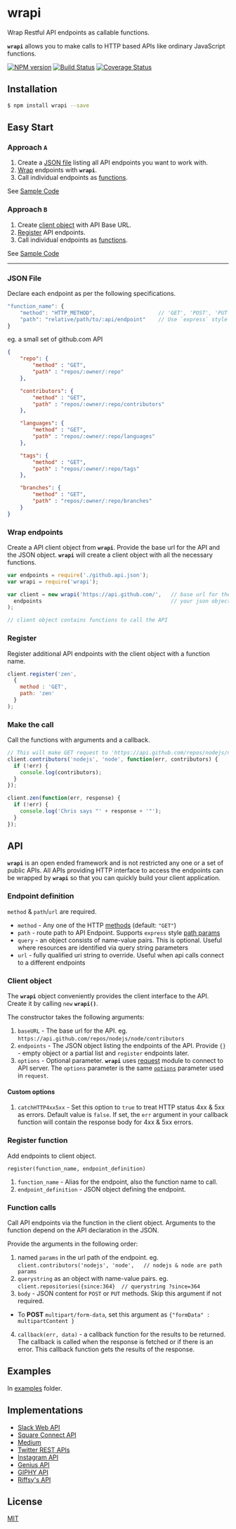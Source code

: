 wrapi
=====
Wrap Restful API endpoints as callable functions.

**`wrapi`** allows you to make calls to HTTP based APIs like ordinary JavaScript functions.

[![NPM version](https://img.shields.io/npm/v/wrapi.svg?style=flat)](https://www.npmjs.org/package/wrapi)
[![Build Status](https://img.shields.io/travis/palanik/wrapi.svg?style=flat)](https://travis-ci.org/palanik/wrapi)
[![Coverage Status](https://coveralls.io/repos/palanik/wrapi/badge.svg?service=github)](https://coveralls.io/github/palanik/wrapi)

## Installation

```sh
$ npm install wrapi --save
```

## Easy Start

### Approach `A`
1. Create a [JSON file](#json-file) listing all API endpoints you want to work with.
2. [Wrap](#wrap-endpoints) endpoints with **`wrapi`**.
3. Call individual endpoints as [functions](#make-the-call).

See [Sample Code](examples/github/sample1.js)

### Approach `B`
1. Create [client object](#client-object) with API Base URL.
2. [Register](#register) API endpoints.
3. Call individual endpoints as [functions](#make-the-call).

See [Sample Code](examples/github/sample2.js)

------

### JSON File
Declare each endpoint as per the following specifications.

```js
"function_name": {
	"method": "HTTP_METHOD",					// 'GET', 'POST', 'PUT', 'PATCH' or 'DELETE'
	"path": "relative/path/to/:api/endpoint"	// Use `express` style path params
}
```

eg. a small set of github.com API
```json
{
	"repo": {
		"method" : "GET",
		"path" : "repos/:owner/:repo"
	},

	"contributors": {
		"method" : "GET",
		"path" : "repos/:owner/:repo/contributors"
	},

	"languages": {
		"method" : "GET",
		"path" : "repos/:owner/:repo/languages"
	},

	"tags": {
		"method" : "GET",
		"path" : "repos/:owner/:repo/tags"
	},

	"branches": {
		"method" : "GET",
		"path" : "repos/:owner/:repo/branches"
	}
}
```

### Wrap endpoints
Create a API client object from **`wrapi`**. Provide the base url for the API and the JSON object.
**`wrapi`** will create a client object with all the necessary functions.

```js
var endpoints = require('./github.api.json');
var wrapi = require('wrapi');

var client = new wrapi('https://api.github.com/',	// base url for the API
  endpoints 										// your json object
);

// client object contains functions to call the API
```

### Register
Register additional API endpoints with the client object with a function name.

```js
client.register('zen', 
  {
    method : 'GET',
    path: 'zen'
  }
);
```

### Make the call
Call the functions with arguments and a callback.

```js
// This will make GET request to 'https://api.github.com/repos/nodejs/node/contributors'
client.contributors('nodejs', 'node', function(err, contributors) {
  if (!err) {
  	console.log(contributors);
  }
});

client.zen(function(err, response) {
  if (!err) {
    console.log('Chris says "' + response + '"');
  }
});

```

## API

**`wrapi`** is an open ended framework and is not restricted any one or a set of public APIs. All APIs providing HTTP interface to access the endpoints can be wrapped by **`wrapi`** so that you can quickly build your client application.

### Endpoint definition

`method` & `path`/`url` are required.

* `method` - Any one of the HTTP [methods](https://www.w3.org/Protocols/rfc2616/rfc2616-sec9.html) (default: `"GET"`)
* `path` - route path to API Endpoint. Supports `express` style [path params](http://expressjs.com/en/4x/api.html#req.params)
* `query` - an object consists of name-value pairs. This is optional. Useful where resources are identified via query string parameters
* `url` - fully qualified uri string to override. Useful when api calls connect to a different endpoints


### Client object

The **`wrapi`** object conveniently provides the client interface to the API. Create it by calling `new` **`wrapi()`**.

The constructor takes the following arguments:

1. `baseURL` - The base url for the API. eg. `https://api.github.com/repos/nodejs/node/contributors`
2. `endpoints` - The JSON object listing the endpoints of the API. Provide `{}` - empty object or a partial list and `register` endpoints later.
3. `options` - Optional parameter. **`wrapi`** uses [request](https://www.npmjs.com/package/request) module to connect to API server. The `options` parameter is the same [`options`](https://www.npmjs.com/package/request#requestoptions-callback) parameter used in `request`.

#### Custom options
1. `catchHTTP4xx5xx` - Set this option to `true` to treat HTTP status 4xx & 5xx as errors. Default value is `false`. If set, the `err` argument in your callback function will contain the response body for 4xx & 5xx errors.

### Register function

Add endpoints to client object.
```
register(function_name, endpoint_definition)
```

1. `function_name` - Alias for the endpoint, also the function name to call.
2. `endpoint_definition` - JSON object defining the endpoint.


### Function calls

Call API endpoints via the function in the client object.  Arguments to the function depend on the API declaration in the JSON. 

Provide the arguments in the following order:

1. named `params` in the url path of the endpoint. eg. `client.contributors('nodejs', 'node',   // nodejs & node are path params`
2. `querystring` as an object with name-value pairs. eg. `client.repositories({since:364}  // querystring ?since=364`
3. `body` - JSON content for  `POST` or `PUT` methods. Skip this argument if not required.
  * To **POST** `multipart/form-data`, set this argument as `{"formData" : multipartContent }`
4. `callback(err, data)` - a callback function for the results to be returned. The callback is called when the response is fetched or if there is an error. This callback function gets the results of the response.

## Examples

  In [examples](examples) folder.

## Implementations

* [Slack Web API](https://www.npmjs.com/package/slack-wrapi)
* [Square Connect API](https://www.npmjs.com/package/square-wrapi)
* [Medium](https://www.npmjs.com/package/medium-wrapi)
* [Twitter REST APIs](https://www.npmjs.com/package/twitter-wrapi)
* [Instagram API](https://www.npmjs.com/package/@wrapi/instagram)
* [Genius API](https://www.npmjs.com/package/@wrapi/genius)
* [GIPHY API](https://www.npmjs.com/package/giphy-wrapi)
* [Riffsy's API](https://www.npmjs.com/package/riffsy)

## License

  [MIT](LICENSE)
